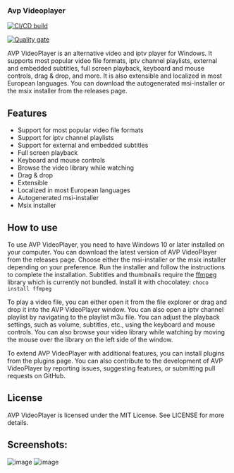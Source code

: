 ### Avp Videoplayer
[![CI/CD build](https://github.com/gdoct/AvpVideoPlayer/actions/workflows/cicd.yml/badge.svg?branch=master)](https://github.com/gdoct/AvpVideoPlayer/actions/workflows/cicd.yml)

[![Quality gate](https://sonarcloud.io/api/project_badges/quality_gate?project=gdoct_AvpVideoPlayer)](https://sonarcloud.io/summary/new_code?id=gdoct_AvpVideoPlayer)

AVP VideoPlayer is an alternative video and iptv player for Windows. It supports most popular video file formats, iptv channel playlists, external and embedded subtitles, full screen playback, keyboard and mouse controls, drag & drop, and more. It is also extensible and localized in most European languages. You can download the autogenerated msi-installer or the msix installer from the releases page.

## Features
* Support for most popular video file formats
* Support for iptv channel playlists
* Support for external and embedded subtitles
* Full screen playback
* Keyboard and mouse controls
* Browse the video library while watching
* Drag & drop
* Extensible
* Localized in most European languages
* Autogenerated msi-installer
* Msix installer

## How to use
To use AVP VideoPlayer, you need to have Windows 10 or later installed on your computer. You can download the latest version of AVP VideoPlayer from the releases page. Choose either the msi-installer or the msix installer depending on your preference. Run the installer and follow the instructions to complete the installation. 
Subtitles and thumbnails require the [ffmpeg](https://ffmpeg.org) library which is currently not bundled. Install it with chocolatey:
`choco install ffmpeg`

To play a video file, you can either open it from the file explorer or drag and drop it into the AVP VideoPlayer window. You can also open a iptv channel playlist by navigating to the playlist m3u file. You can adjust the playback settings, such as volume, subtitles, etc., using the keyboard and mouse controls. You can also browse your video library while watching by moving the mouse over the library on the left side of the window.

To extend AVP VideoPlayer with additional features, you can install plugins from the plugins page. You can also contribute to the development of AVP VideoPlayer by reporting issues, suggesting features, or submitting pull requests on GitHub.

## License
AVP VideoPlayer is licensed under the MIT License. See LICENSE for more details.

## Screenshots:
![image](https://user-images.githubusercontent.com/11509384/149598556-84c536b8-62c3-46b2-8d3f-14471b9f4ad8.png)
![image](https://user-images.githubusercontent.com/11509384/149601618-b0e1d027-f67a-49f1-9c30-2d46ebf74d9c.png)
